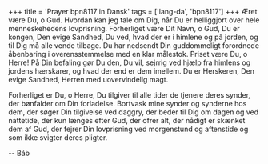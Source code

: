 +++
title = 'Prayer bpn8117 in Dansk'
tags = ['lang-da', 'bpn8117']
+++
Æret være Du, o Gud. Hvordan kan jeg tale om Dig, når Du er helliggjort over hele menneskehedens lovprisning. Forherliget være Dit Navn, o Gud, Du er kongen, Den evige Sandhed, Du ved, hvad der er i himlene og på jorden, og til Dig må alle vende tilbage. Du har nedsendt Din guddommeligt forordnede åbenbaring i overensstemmelse med en klar målestok. Priset være Du, o Herre! På Din befaling gør Du den, Du vil, sejrrig ved hjælp fra himlens og jordens hærskarer, og hvad der end er dem imellem. Du er Herskeren, Den evige Sandhed, Herren med uovervindelig magt.

Forherliget er Du, o Herre, Du tilgiver til alle tider de tjenere deres synder, der bønfalder om Din forladelse. Bortvask mine synder og synderne hos dem, der søger Din tilgivelse ved daggry, der beder til Dig om dagen og ved nattetide, der kun længes efter Gud, der ofrer alt, der nådigt er skænket dem af Gud, der fejrer Din lovprisning ved morgenstund og aftenstide og som ikke svigter deres pligter.

-- Báb
